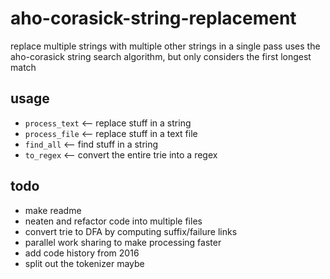 ﻿# aho-corasick-string-replacement
replace multiple strings with multiple other strings in a single pass
uses the aho-corasick string search algorithm, but only considers the first longest match

## usage
-   `process_text` <-- replace stuff in a string
-   `process_file` <-- replace stuff in a text file
-   `find_all` <-- find stuff in a string
-   `to_regex` <-- convert the entire trie into a regex

## todo
- make readme
- neaten and refactor code into multiple files
- convert trie to DFA by computing suffix/failure links
- parallel work sharing to make processing faster
- add code history from 2016
- split out the tokenizer maybe

